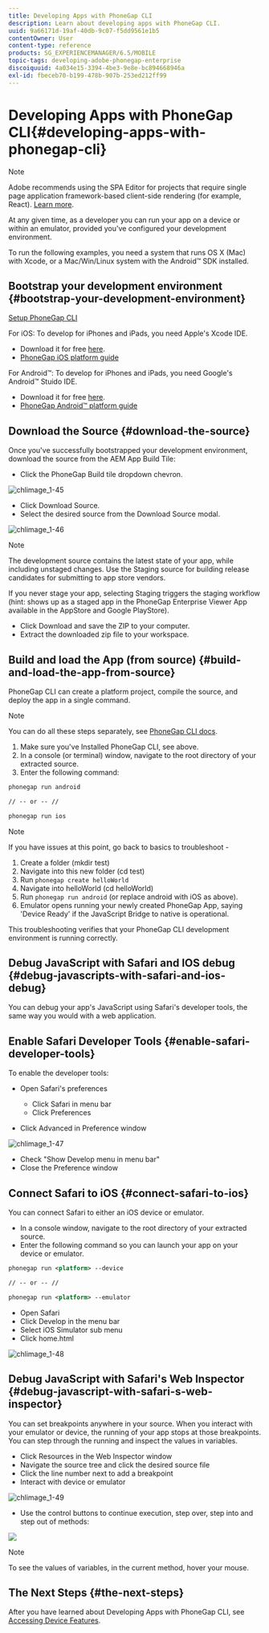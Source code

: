 ```yaml
---
title: Developing Apps with PhoneGap CLI
description: Learn about developing apps with PhoneGap CLI.
uuid: 9a66171d-19af-40db-9c07-f5dd9561e1b5
contentOwner: User
content-type: reference
products: SG_EXPERIENCEMANAGER/6.5/MOBILE
topic-tags: developing-adobe-phonegap-enterprise
discoiquuid: 4a034e15-3394-4be3-9e8e-bc894668946a
exl-id: fbeceb70-b199-478b-907b-253ed212ff99
---
```

# Developing Apps with PhoneGap CLI{#developing-apps-with-phonegap-cli}

>[!NOTE]
>
>Adobe recommends using the SPA Editor for projects that require single page application framework-based client-side rendering (for example, React). [Learn more](/help/sites-developing/spa-overview.md).

At any given time, as a developer you can run your app on a device or within an emulator, provided you've configured your development environment.

To run the following examples, you need a system that runs OS X (Mac) with Xcode, or a Mac/Win/Linux system with the Android&trade; SDK installed.

## Bootstrap your development environment {#bootstrap-your-development-environment}

[Setup PhoneGap CLI](https://docs.phonegap.com/en/4.0.0/guide_cli_index.md.html#The%20Command-Line%20Interface)

For iOS: To develop for iPhones and iPads, you need Apple's Xcode IDE.

* Download it for free [here](https://idmsa.apple.com/IDMSWebAuth/signin?appIdKey=891bd3417a7776362562d2197f89480a8547b108fd934911bcbea0110d07f757&path=%2Fdownload%2F&rv=1).
* [PhoneGap iOS platform guide](https://docs.phonegap.com/en/4.0.0/guide_platforms_ios_index.md.html#iOS%20Platform%20Guide)

For Android&trade;: To develop for iPhones and iPads, you need Google's Android&trade; Stuido IDE.

* Download it for free [here](https://developer.android.com/studio).
* [PhoneGap Android&trade; platform guide](https://docs.phonegap.com/en/4.0.0/guide_platforms_android_index.md.html#Android%20Platform%20Guide)

## Download the Source {#download-the-source}

Once you've successfully bootstrapped your development environment, download the source from the AEM App Build Tile:

* Click the PhoneGap Build tile dropdown chevron.

![chlimage_1-45](assets/chlimage_1-45.png)

* Click Download Source.
* Select the desired source from the Download Source modal.

![chlimage_1-46](assets/chlimage_1-46.png)

>[!NOTE]
>
>The development source contains the latest state of your app, while including unstaged changes. Use the Staging source for building release candidates for submitting to app store vendors.
>
>If you never stage your app, selecting Staging triggers the staging workflow (hint: shows up as a staged app in the PhoneGap Enterprise Viewer App available in the AppStore and Google PlayStore).

* Click Download and save the ZIP to your computer.
* Extract the downloaded zip file to your workspace.

## Build and load the App (from source) {#build-and-load-the-app-from-source}

PhoneGap CLI can create a platform project, compile the source, and deploy the app in a single command.

>[!NOTE]
>
>You can do all these steps separately, see [PhoneGap CLI docs](https://phonegap.com/blog/2014/11/13/phonegap-cli-3-6-3/).

1. Make sure you've Installed PhoneGap CLI, see above.
1. In a console (or terminal) window, navigate to the root directory of your extracted source.
1. Enter the following command:

```xml
phonegap run android

// -- or -- //

phonegap run ios
```

>[!NOTE]
>
>If you have issues at this point, go back to basics to troubleshoot -
>
>1. Create a folder (mkdir test)
>1. Navigate into this new folder (cd test)
>1. Run `phonegap create helloWorld`
>1. Navigate into helloWorld (cd helloWorld)
>1. Run `phonegap run android` (or replace android with iOS as above).
>1. Emulator opens running your newly created PhoneGap App, saying 'Device Ready' if the JavaScript Bridge to native is operational.
>
>This troubleshooting verifies that your PhoneGap CLI development environment is running correctly.

## Debug JavaScript with Safari and IOS debug {#debug-javascripts-with-safari-and-ios-debug}

You can debug your app's JavaScript using Safari's developer tools, the same way you would with a web application.

## Enable Safari Developer Tools {#enable-safari-developer-tools}

To enable the developer tools:

* Open Safari's preferences

  * Click Safari in menu bar
  * Click Preferences

* Click Advanced in Preference window

![chlimage_1-47](assets/chlimage_1-47.png)

* Check "Show Develop menu in menu bar"
* Close the Preference window

## Connect Safari to iOS {#connect-safari-to-ios}

You can connect Safari to either an iOS device or emulator.

* In a console window, navigate to the root directory of your extracted source.
* Enter the following command so you can launch your app on your device or emulator.

```xml
phonegap run <platform> --device

// -- or -- //

phonegap run <platform> --emulator
```

* Open Safari
* Click Develop in the menu bar
* Select iOS Simulator sub menu
* Click home.html

![chlimage_1-48](assets/chlimage_1-48.png)

## Debug JavaScript with Safari's Web Inspector {#debug-javascript-with-safari-s-web-inspector}

You can set breakpoints anywhere in your source. When you interact with your emulator or device, the running of your app stops at those breakpoints. You can step through the running and inspect the values in variables.

* Click Resources in the Web Inspector window
* Navigate the source tree and click the desired source file
* Click the line number next to add a breakpoint
* Interact with device or emulator

![chlimage_1-49](assets/chlimage_1-49.png)

* Use the control buttons to continue execution, step over, step into and step out of methods:

![](do-not-localize/chlimage_1-4.png)

>[!NOTE]
>
>To see the values of variables, in the current method, hover your mouse.

## The Next Steps {#the-next-steps}

After you have learned about Developing Apps with PhoneGap CLI, see [Accessing Device Features](/help/mobile/phonegap-access-device-features.md).
